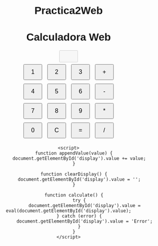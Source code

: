# Practica2Web

<!DOCTYPE html>
<html lang="es">
<head>
    <meta charset="UTF-8">
    <meta name="viewport" content="width=device-width, initial-scale=1.0">
    <title>Calculadora Web </title>
    <style>
        body {
            font-family: Arial, sans-serif;
            text-align: center;
            margin: 50px;
        }
        input {
            width: 50px;
            padding: 5px;
            font-size: 16px;
        }
        button {
            width: 50px;
            padding: 10px;
            font-size: 16px;
            margin: 5px;
        }
    </style>
</head>
<body>
    <h1>Calculadora Web </h1>
    <form id="calculator">
        <input type="text" id="display" disabled>
        <br>
        <button type="button" onclick="appendValue('1')">1</button>
        <button type="button" onclick="appendValue('2')">2</button>
        <button type="button" onclick="appendValue('3')">3</button>
        <button type="button" onclick="appendValue('+')">+</button>
        <br>
        <button type="button" onclick="appendValue('4')">4</button>
        <button type="button" onclick="appendValue('5')">5</button>
        <button type="button" onclick="appendValue('6')">6</button>
        <button type="button" onclick="appendValue('-')">-</button>
        <br>
        <button type="button" onclick="appendValue('7')">7</button>
        <button type="button" onclick="appendValue('8')">8</button>
        <button type="button" onclick="appendValue('9')">9</button>
        <button type="button" onclick="appendValue('*')">*</button>
        <br>
        <button type="button" onclick="appendValue('0')">0</button>
        <button type="button" onclick="clearDisplay()">C</button>
        <button type="button" onclick="calculate()">=</button>
        <button type="button" onclick="appendValue('/')">/</button>
    </form>

    <script>
        function appendValue(value) {
            document.getElementById('display').value += value;
        }

        function clearDisplay() {
            document.getElementById('display').value = '';
        }

        function calculate() {
            try {
                document.getElementById('display').value = eval(document.getElementById('display').value);
            } catch (error) {
                document.getElementById('display').value = 'Error';
            }
        }
    </script>
</body>
</html>

